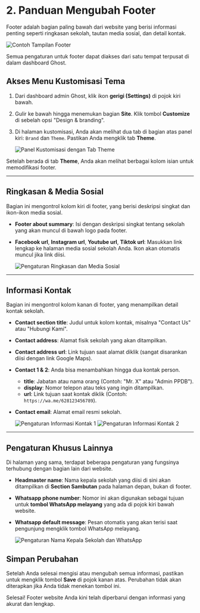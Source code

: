 # 2. Panduan Mengubah Footer

Footer adalah bagian paling bawah dari website yang berisi informasi penting seperti ringkasan sekolah, tautan media sosial, dan detail kontak.

![Contoh Tampilan Footer](/gambar/footer-hasil-akhir.png)

Semua pengaturan untuk footer dapat diakses dari satu tempat terpusat di dalam dashboard Ghost.

## Akses Menu Kustomisasi Tema

1.  Dari dashboard admin Ghost, klik ikon **gerigi (Settings)** di pojok kiri bawah.
2.  Gulir ke bawah hingga menemukan bagian **Site**. Klik tombol **Customize** di sebelah opsi "Design & branding".
3.  Di halaman kustomisasi, Anda akan melihat dua tab di bagian atas panel kiri: `Brand` dan `Theme`. Pastikan Anda mengklik tab **Theme**.

    ![Panel Kustomisasi dengan Tab Theme](/gambar/ghost-theme-settings-1.png)

Setelah berada di tab **Theme**, Anda akan melihat berbagai kolom isian untuk memodifikasi footer.

---

## Ringkasan & Media Sosial

Bagian ini mengontrol kolom kiri di footer, yang berisi deskripsi singkat dan ikon-ikon media sosial.

* **Footer about summary**: Isi dengan deskripsi singkat tentang sekolah yang akan muncul di bawah logo pada footer.
* **Facebook url**, **Instagram url**, **Youtube url**, **Tiktok url**: Masukkan link lengkap ke halaman media sosial sekolah Anda. Ikon akan otomatis muncul jika link diisi.

    ![Pengaturan Ringkasan dan Media Sosial](/gambar/ghost-theme-settings-2.png)

---

## Informasi Kontak

Bagian ini mengontrol kolom kanan di footer, yang menampilkan detail kontak sekolah.

* **Contact section title**: Judul untuk kolom kontak, misalnya "Contact Us" atau "Hubungi Kami".
* **Contact address**: Alamat fisik sekolah yang akan ditampilkan.
* **Contact address url**: Link tujuan saat alamat diklik (sangat disarankan diisi dengan link Google Maps).
* **Contact 1 & 2**: Anda bisa menambahkan hingga dua kontak person.
    * **title**: Jabatan atau nama orang (Contoh: "Mr. X" atau "Admin PPDB").
    * **display**: Nomor telepon atau teks yang ingin ditampilkan.
    * **url**: Link tujuan saat kontak diklik (Contoh: `https://wa.me/628123456789`).
* **Contact email**: Alamat email resmi sekolah.

    ![Pengaturan Informasi Kontak 1](/gambar/ghost-theme-settings-3.png)
    ![Pengaturan Informasi Kontak 2](/gambar/ghost-theme-settings-4.png)

---

## Pengaturan Khusus Lainnya

Di halaman yang sama, terdapat beberapa pengaturan yang fungsinya terhubung dengan bagian lain dari website.

* **Headmaster name**: Nama kepala sekolah yang diisi di sini akan ditampilkan di **Section Sambutan** pada halaman depan, bukan di footer.
* **Whatsapp phone number**: Nomor ini akan digunakan sebagai tujuan untuk **tombol WhatsApp melayang** yang ada di pojok kiri bawah website.
* **Whatsapp default message**: Pesan otomatis yang akan terisi saat pengunjung mengklik tombol WhatsApp melayang.

    ![Pengaturan Nama Kepala Sekolah dan WhatsApp](/gambar/ghost-theme-settings-5.png)

## Simpan Perubahan

Setelah Anda selesai mengisi atau mengubah semua informasi, pastikan untuk mengklik tombol **Save** di pojok kanan atas. Perubahan tidak akan diterapkan jika Anda tidak menekan tombol ini.

Selesai! Footer website Anda kini telah diperbarui dengan informasi yang akurat dan lengkap.